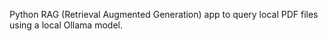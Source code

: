 Python RAG (Retrieval Augmented Generation) app to query local PDF files using a local Ollama model.
